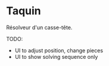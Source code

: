 # Taquin

Résolveur d'un casse-tête.

TODO:
- UI to adjust position, change pieces
- UI to show solving sequence only
